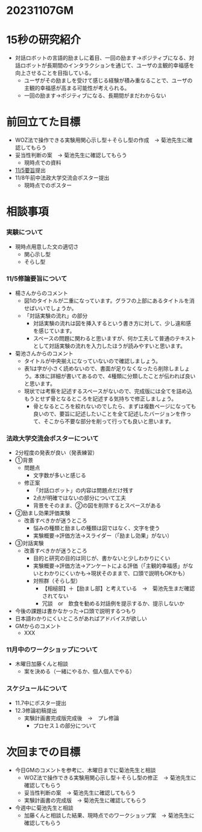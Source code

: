 
# 20231107GM

# 15秒の研究紹介
- 対話ロボットの言語的励ましに着目、一回の励ます→ポジティブになる、対話ロボットが長期間のインタラクションを通じて、ユーザの主観的幸福感を向上させることを目指している。
  - ユーザがその励ましを受けて感じる経験が積み重なることで、ユーザの主観的幸福感が高まる可能性が考えられる。
  - 一回の励ます→ポジティブになる、長期間がまだわからない
# 前回立てた目標
- WOZ法で操作できる実験用関心示し型＋そらし型の作成　→ 菊池先生に確認してもらう
- 妥当性判断の案　→ 菊池先生に確認してもらう
  - 現時点での資料
- [11/5要旨](https://github.com/kikuchiken-waseda/Xiang-Lingxuan/blob/master/M2/%E4%BF%AE%E8%AB%96%E9%96%A2%E9%80%A3/3822C038_%E5%90%91%E5%87%8C%E8%90%B1_%E8%A6%81%E6%97%A8(1105).pdf)提出
- 11/8午前中法政大学交流会ポスター提出
  - 現時点でのポスター

# 相談事項
### 実験について
- 現時点用意した文の適切さ
  - 関心示し型
  - そらし型
### 11/5修論要旨について
- 楊さんからのコメント
  - 図1のタイトルが二重になっています。グラフの上部にあるタイトルを消せばいいでしょうか。
  - 「対話実験の流れ」の部分
    - 対話実験の流れは図を挿入するという書き方に対して、少し違和感を感じています。
    - スペースの問題に関わると思いますが、何か工夫して普通のテキストとして対話実験の流れを入力したほうが読みやすいと思います。
- 菊池さんからのコメント
  - タイトルが中央揃えになっていないので確認しましょう。
  - 表1は字が小さく読めないので、書面が足りなくなったら削除しましょう。本体に詳細が書いてあるので、4種類に分類したことが伝われば良いと思います。
  - 現状では考察を記述するスペースがないので、完成版には全てを詰め込もうとせず骨となるところを記述する気持ちで修正しましょう。
    - 骨となるところを絞れないのでしたら、まずは複数ページになっても良いので、要旨に記述したいことを全て記述したバージョンを作って、そこから不要な部分を削って行っても良いと思います。

### 法政大学交流会ポスターについて
- 2分程度の発表が良い（発表練習）
- ①背景
  - 問題点
    - 文字数が多いと感じる
  - 修正案
    - 「対話ロボット」の内容は問題点だけ残す
    - 2点が明確ではないの部分について工夫
    - 背景をそのまま、②の図を削除するとスペースがある
- ②励まし効果評価実験
  - 改善すべきかが迷うところ
    - 悩みの種類と励ましの種類は図ではなく、文字を使う
    - 実験概要→評価方法→スライダー（「励まし効果」がない）
- ③対話実験
  - 改善すべきかが迷うところ
    - 目的と研究の目的は同じが、書かないと少しわかりにくい
    - 実験概要→評価方法→アンケートによる評価（「主観的幸福感」がないとわかりにくいかも→現状そのままで、口頭で説明もOKかも）
    - 対照群（そらし型）
      - 【相槌部】＋【励まし部】と考えている　→　菊池先生まだ確認されてない
      - 冗談　or　飲食を勧める対話例を提示するか、提示しないか
- 今後の課題は書かなかった→口頭で説明するつもり
- 日本語わかりにくいところがあればアドバイスが欲しい
- GMからのコメント
  - XXX
### 11月中のワークショップについて
- 木曜日加藤くんと相談
  - 案を決める（一緒にやるか、個人個人でやる）
### スケジュールについて
- 11.7中にポスター提出
- 12.3修論初稿提出
  - 実験計画書完成版完成後　→　プレ修論
    - プロセス１の部分について
# 次回までの目標
- 今日GMのコメントを参考に、木曜日までに菊池先生と相談
  - WOZ法で操作できる実験用関心示し型＋そらし型の修正　→ 菊池先生に確認してもらう
  - 妥当性判断の案　→ 菊池先生に確認してもらう
  - 実験計画書の完成版　→ 菊池先生に確認してもらう
- 今週中に菊池先生と相談
  - 加藤くんと相談した結果、現時点でのワークショップ案　→ 菊池先生に確認してもらう

